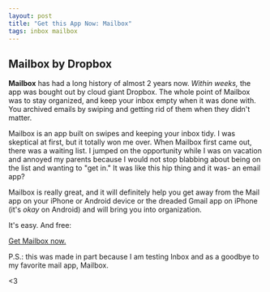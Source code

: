 ```yaml
---
layout: post
title: "Get this App Now: Mailbox"
tags: inbox mailbox
---
```


## Mailbox by Dropbox

**Mailbox** has had a long history of almost 2 years now. *Within weeks,* the app was bought out by cloud giant Dropbox. The whole point of Mailbox was to stay organized, and keep your inbox empty when it was done with. You archived emails by swiping and getting rid of them when they didn't matter.

Mailbox is an app built on swipes and keeping your inbox tidy. I was skeptical at first, but it totally won me over. When Mailbox first came out, there was a waiting list. I jumped on the opportunity while I was on vacation and annoyed my parents because I would not stop blabbing about being on the list and wanting to "get in." It was like this hip thing and it was- an email app?

Mailbox is really great, and it will definitely help you get away from the Mail app on your iPhone or Android device or the dreaded Gmail app on iPhone (it's *okay* on Android) and will bring you into organization.

It's easy. And free:

[Get Mailbox now.](http://hyperurl.co/mailbox)

P.S.: this was made in part because I am testing Inbox and as a goodbye to my favorite mail app, Mailbox.

<3
